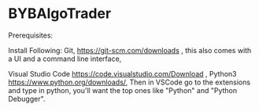 # BYBAlgoTrader

Prerequisites:

Install Following:
Git, https://git-scm.com/downloads , this also comes with a UI and a command line interface,


Visual Studio Code https://code.visualstudio.com/Download ,
Python3 https://www.python.org/downloads/,
Then in VSCode go to the extensions and type in python, you'll want the top ones like "Python" and "Python Debugger".


